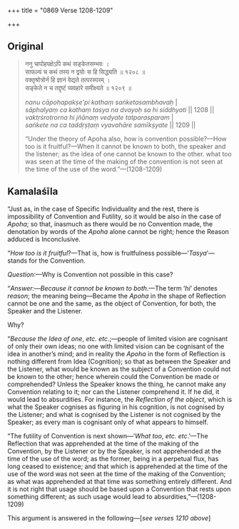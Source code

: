 +++
title = "0869 Verse 1208-1209"

+++
## Original 
>
> ननु चापोहपक्षेऽपि कथं सङ्केतसम्भवः ।  
> साफल्यं च कथं तस्य न द्वयोः स हि सिद्ध्यति ॥ १२०८ ॥  
> वक्तृश्रोत्रोर्न हि ज्ञानं वेद्यते तत्परस्परम् ।  
> सङ्केते न च तद्दृष्टं व्यवहारे समीक्ष्यते ॥ १२०९ ॥ 
>
> *nanu cāpohapakṣe'pi kathaṃ saṅketasambhavaḥ* \|  
> *sāphalyaṃ ca kathaṃ tasya na dvayoḥ sa hi siddhyati* \|\| 1208 \|\|  
> *vaktṛśrotrorna hi jñānaṃ vedyate tatparasparam* \|  
> *saṅkete na ca taddṛṣṭaṃ vyavahāre samīkṣyate* \|\| 1209 \|\| 
>
> “Under the theory of Apoha also, how is convention possible?—How too is it fruitful?—When it cannot be known to both, the speaker and the listener; as the idea of one cannot be known to the other. what too was seen at the time of the making of the convention is not seen at the time of the use of the word.”—(1208-1209)



## Kamalaśīla

“Just as, in the case of Specific Individuality and the rest, there is impossibility of Convention and Futility, so it would be also in the case of *Apoha*; so that, inasmuch as there would be no Convention made, the denotation by words of the *Apoha* alone cannot be right; hence the Reason adduced is Inconclusive.

“*How too is it fruitful*?—That is, how is fruitfulness possible—‘*Tasya*’—stands for the Convention.

*Question*:—Why is Convention not possible in this case?

“*Answer:—Because it cannot be known to both*.—The term ‘*hi*’ denotes *reason*; the meaning being—Became the *Apoha* in the shape of Reflection cannot be one and the same, as the object of Convention, for both, the Speaker and the Listener.

Why?

“*Because the Idea of one*, *etc. etc*.;—people of limited vision are cognisant of only their own ideas; no one with limited vision can be cognisant of the idea in another’s mind; and in reality the *Apoha* in the form of Reflection is nothing different from Idea (Cognition); so that as between the Speaker and the Listener, what would be known as the subject of a Convention could not be known to the other; hence wherein could the Convention be made or comprehended? Unless the Speaker knows the thing, he cannot make any Convention relating to it; nor can the Listener comprehend it. If he did, it would lead to absurdities. For instance, the *Reflection of the object*, which is what the Speaker cognises as figuring in his cognition, is not cognised by the Listener; and what is cognised by the Listener is not cognised by the Speaker; as every man is cognisant only of what appears to himself.

“The futility of Convention is next shown—‘*What too*, *etc. etc*.’—The Reflection that was apprehended at the time of the making of the Convention, by the Listener or by the Speaker, is not apprehended at the time of the use of the word; as the former, being in a perpetual flux, has long ceased to existence; and that which is apprehended at the time of the use of the word was not seen at the time of the making of the Convention; as what was apprehended at that time was something entirely different. And it is not right that usage should be based upon a Convention that rests upon something different; as such usage would lead to absurdities,”—(1208-1209)

This argument is answered in the following—[*see verses 1210 above*]


